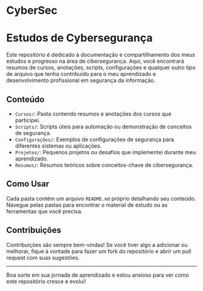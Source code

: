 # CyberSec

# Estudos de Cybersegurança

Este repositório é dedicado à documentação e compartilhamento dos meus estudos e progresso na área de cibersegurança. Aqui, você encontrará resumos de cursos, anotações, scripts, configurações e qualquer outro tipo de arquivo que tenha contribuído para o meu aprendizado e desenvolvimento profissional em segurança da informação.

## Conteúdo

- `Cursos/`: Pasta contendo resumos e anotações dos cursos que participei.
- `Scripts/`: Scripts úteis para automação ou demonstração de conceitos de segurança.
- `Configurações/`: Exemplos de configurações de segurança para diferentes sistemas ou aplicações.
- `Projetos/`: Pequenos projetos ou desafios que implementei durante meu aprendizado.
- `Resumos/`: Resumos teóricos sobre conceitos-chave de cibersegurança.

## Como Usar

Cada pasta contém um arquivo `README.md` próprio detalhando seu conteúdo. Navegue pelas pastas para encontrar o material de estudo ou as ferramentas que você precisa.

## Contribuições

Contribuições são sempre bem-vindas! Se você tiver algo a adicionar ou melhorar, fique à vontade para fazer um fork do repositório e abrir um pull request com suas sugestões.

---

Boa sorte em sua jornada de aprendizado e estou ansioso para ver como este repositório cresce e evolui!

